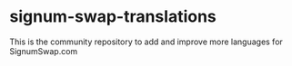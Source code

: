# signum-swap-translations
This is the community repository to add and improve more languages for SignumSwap.com 
